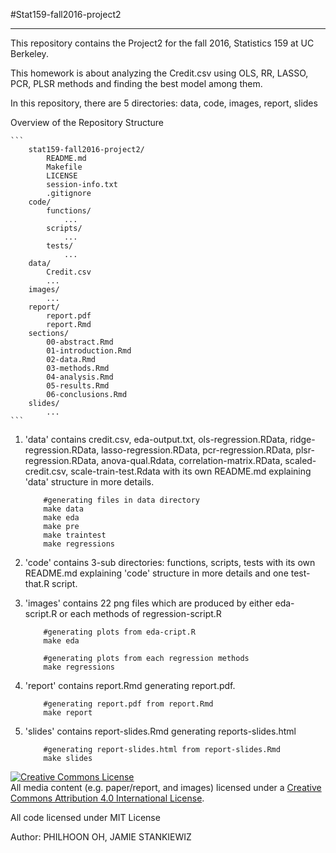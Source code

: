 #Stat159-fall2016-project2
***

This repository contains the Project2 for the fall 2016, Statistics 159 at UC Berkeley.

This homework is about analyzing the Credit.csv using OLS, RR, LASSO, PCR, PLSR methods and finding the best model among them.

In this repository, there are 5 directories: data, code, images, report, slides

Overview of the Repository Structure
	
	
	```
		stat159-fall2016-project2/
			README.md
			Makefile
			LICENSE
			session-info.txt
			.gitignore
		code/
			functions/
				...
			scripts/
				...
			tests/
				...
		data/
			Credit.csv
			...
		images/
			...
		report/
			report.pdf
			report.Rmd
		sections/
			00-abstract.Rmd
			01-introduction.Rmd
			02-data.Rmd
			03-methods.Rmd
			04-analysis.Rmd
			05-results.Rmd
			06-conclusions.Rmd
		slides/
			...
	```

1. 'data' contains credit.csv, eda-output.txt, ols-regression.RData, ridge-regression.RData, lasso-regression.RData, pcr-regression.RData, plsr-regression.RData, anova-qual.Rdata, correlation-matrix.RData, scaled-credit.csv, scale-train-test.Rdata with its own README.md explaining 'data' structure in more details.

	```
		#generating files in data directory
		make data
		make eda
		make pre
		make traintest
		make regressions
	```


2. 'code' contains 3-sub directories: functions, scripts, tests with its own README.md explaining 'code' structure in more details and one test-that.R script.


3. 'images' contains 22 png files which are produced by either eda-script.R or each methods of regression-script.R

	```
		#generating plots from eda-cript.R
		make eda
	```

	```
		#generating plots from each regression methods
		make regressions   
	```

4. 'report' contains report.Rmd generating report.pdf.
	
	```
		#generating report.pdf from report.Rmd
		make report
	```
	
5. 'slides' contains report-slides.Rmd generating reports-slides.html
	
	```
		#generating report-slides.html from report-slides.Rmd
		make slides
	```

<a rel="license" href="http://creativecommons.org/licenses/by/4.0/"><img alt="Creative Commons License" style="border-width:0" src="https://i.creativecommons.org/l/by/4.0/88x31.png" /></a><br />All media content (e.g. paper/report, and images) licensed under a <a rel="license" href="http://creativecommons.org/licenses/by/4.0/">Creative Commons Attribution 4.0 International License</a>.

All code licensed under MIT License

Author: PHILHOON OH, JAMIE STANKIEWIZ
